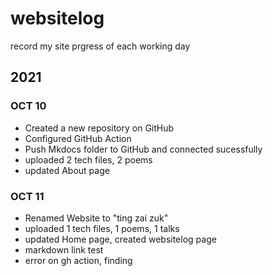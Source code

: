 # websitelog

record my site prgress of each working day

## 2021

### OCT 10

- Created a new repository on GitHub
- Configured GitHub Action
- Push Mkdocs folder to GitHub and connected sucessfully
- uploaded 2 tech files, 2 poems
- updated About page

### OCT 11

- Renamed Website to "ting zai zuk"
- uploaded 1 tech files, 1 poems, 1 talks
- updated Home page, created websitelog page
- markdown link test
- error on gh action, finding
